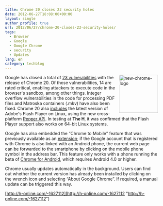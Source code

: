 ```yaml
---
title: Chrome 20 closes 23 security holes
date: 2012-06-27T18:08:00+00:00
layout: single
author_profile: true
url: 2012/06/27/chrome-20-closes-23-security-holes/
tags:
  - Browser
  - Google
  - Google Chrome
  - security
  - Updates
lang: en
category: techblog
---
```

<a href="http://lh3.ggpht.com/-5tLk-1Q69IY/T-tFBEJLVMI/AAAAAAAAGYw/qorAPNz8kiM/s1600-h/new-chrome-logo%25255B2%25255D.png" target="_blank"><img title="new-chrome-logo" border="0" alt="new-chrome-logo" align="right" src="http://lh6.ggpht.com/-Xgvi12eO5rY/T-tFG3FLfuI/AAAAAAAAGY4/o_PyS513zxc/new-chrome-logo_thumb.png?imgmax=800" width="128" height="125" /></a>Google has closed a total of [23 vulnerabilities](http://googlechromereleases.blogspot.com/2012/06/stable-channel-update_26.html) with the release of Chrome 20. Of those vulnerabilities, 14 are rated critical, enabling attackers to execute code in the browser's sandbox, among other things. Integer overflow vulnerabilities in the code for processing PDF files and Matroska containers (.mkv) have also been fixed. Chrome 20 also [includes](http://support.google.com/chrome/bin/answer.py?hl=en&answer=108086) the latest version of Adobe's Flash Player on Linux, using the new cross-platform [Pepper API](https://developers.google.com/native-client/). In testing at **The H**, it was confirmed that the Flash Player support also works on 64-bit Linux systems. 

Google has also embedded the &#8220;Chrome to Mobile&#8221; feature that was previously available as an [extension](https://chrome.google.com/webstore/detail/idknbmbdnapjicclomlijcgfpikmndhd); if the Google account that is registered with Chrome is also linked with an Android phone, the current web page can be forwarded to the smartphone by clicking on the mobile phone symbol in the address bar. This feature only works with a phone running the beta of [Chrome for Android](https://www.google.com/intl/en/chrome/android/features.html), which requires Android 4.0 or higher. 

Chrome usually updates automatically in the background. Users can find out whether the current version has already been installed by clicking on the wrench icon and selecting &#8220;About Google Chrome&#8221;. If required, a manual update can be triggered this way.

[http://h-online.com/-1627112](http://h-online.com/-1627112 "http://h-online.com/-1627112")